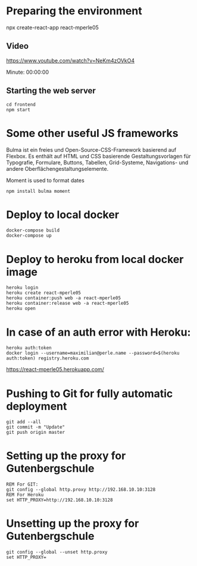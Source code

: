 # Preparing the environment

npx create-react-app react-mperle05

## Video

https://www.youtube.com/watch?v=NeKm4zOVkO4

Minute: 00:00:00

## Starting the web server

````
cd frontend
npm start
````

# Some other useful JS frameworks

Bulma ist ein freies und Open-Source-CSS-Framework basierend auf Flexbox. Es enthält auf HTML und CSS basierende Gestaltungsvorlagen für Typografie, Formulare, Buttons, Tabellen, Grid-Systeme, Navigations- und andere Oberflächengestaltungselemente. 

Moment is used to format dates


````
npm install bulma moment
````

# Deploy to local docker

````
docker-compose build
docker-compose up
````

# Deploy to heroku from local docker image

````
heroku login
heroku create react-mperle05
heroku container:push web -a react-mperle05
heroku container:release web -a react-mperle05
heroku open
````

# In case of an auth error with Heroku:
````
heroku auth:token
docker login --username=maximilian@perle.name --password=$(heroku auth:token) registry.heroku.com
````


https://react-mperle05.herokuapp.com/


# Pushing to Git for fully automatic deployment

````
git add --all
git commit -m "Update"
git push origin master
````

# Setting up the proxy for Gutenbergschule
````
REM For GIT:
git config --global http.proxy http://192.168.10.10:3128
REM For Heroku
set HTTP_PROXY=http://192.168.10.10:3128
````

# Unsetting up the proxy for Gutenbergschule
````
git config --global --unset http.proxy
set HTTP_PROXY=
````